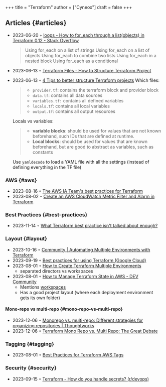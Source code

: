 +++
title = "Terraform"
author = ["Cyneox"]
draft = false
+++

## Articles {#articles}

-   2023-06-20 ◦ [loops - How to for_each through a list(objects) in Terraform 0.12 - Stack Overflow](https://stackoverflow.com/questions/58594506/how-to-for-each-through-a-listobjects-in-terraform-0-12)

    > Using for_each on a list of strings
    > Using for_each on a list of objects
    > Using for_each to combine two lists
    > Using for_each in a nested block
    > Using for_each as a conditional
-   2023-06-13 ◦ [Terraform Files - How to Structure Terraform Project](https://spacelift.io/blog/terraform-files)
-   2023-06-13 ◦ [4 Tips to better structure Terraform projects](https://xebia.com/blog/four-tips-to-better-structure-terraform-projects/)
    Which files:

    > -   `provider.tf`: contains the terraform block and provider block
    > -   `data.tf`: contains all data sources
    > -   `variables.tf:` contains all defined variables
    > -   `locals.tf`: contains all local variables
    > -   `output.tf`: contains all output resources

    Locals vs variables:

    > -   **variable blocks**: should be used for values that are not known beforehand, such IDs that are defined at runtime.
    > -   **Local blocks**: should be used for values that are known beforehand, but are good to abstract as variables, such as constants

    Use `yamldecode` to load a YAML file with all the settings (instead of defining everything in the TF file)


### AWS {#aws}

-   2023-08-16 ◦ [The AWS IA Team's best practices for Terraform](https://aws-ia.github.io/standards-terraform/)
-   2023-08-02 ◦ [Create an AWS CloudWatch Metric Filter and Alarm in Terraform](https://spin.atomicobject.com/2021/04/07/aws-cloudwatch-metric-filter-alarm-terraform/)


### Best Practices {#best-practices}

-   2023-11-14 ◦ [What Terraform best practice isn't talked about enough?](https://www.reddit.com/r/Terraform/comments/17qkfwm/what_terraform_best_practice_isnt_talked_about/?rdt=34153)


### Layout {#layout}

-   2023-10-16 ◦ [Community | Automating Multiple Environments with Terraform](https://community.aws/tutorials/automating-multiple-environments-with-terraform)
-   2023-09-19 ◦ [Best practices for using Terraform (Google Cloud)](https://cloud.google.com/docs/terraform/best-practices-for-terraform)
-   2023-08-01 ◦ [How to Create Terraform Multiple Environments](https://getbetterdevops.io/terraform-create-infrastructure-in-multiple-environments/)
    -   separated directors vs workspaces
-   2023-08-01 ◦ [How to Manage Terraform State in AWS - DEV Community](https://dev.to/aws-builders/how-to-manage-terraform-state-in-aws-1001)
    -   Mentions [workspaces](https://developer.hashicorp.com/terraform/language/state/workspaces)
    -   Has a good project layout (where each deployment environment gets its own folder)


#### Mono-repo vs multi-repo {#mono-repo-vs-multi-repo}

-   2023-12-06 ◦ [Monorepo vs. multi-repo: Different strategies for organizing repositories | Thoughtworks](https://www.thoughtworks.com/en-de/insights/blog/agile-engineering-practices/monorepo-vs-multirepo)
-   2023-12-06 ◦ [Terraform Mono Repo vs. Multi Repo: The Great Debate](https://www.hashicorp.com/blog/terraform-mono-repo-vs-multi-repo-the-great-debate)


### Tagging {#tagging}

-   2023-08-01 ◦ [Best Practices for Terraform AWS Tags](https://engineering.deptagency.com/best-practices-for-terraform-aws-tags)


### Security {#security}

-   2023-09-15 ◦ [Terraform - How do you handle secrets? (r/devops)](https://www.reddit.com/r/devops/comments/10a7j78/terraform_how_do_you_handle_secrets/)
